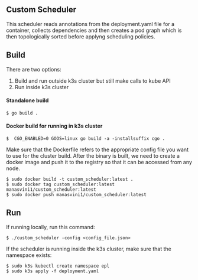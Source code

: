 ## Custom Scheduler  
This scheduler reads annotations from the deployment.yaml file for a container, collects dependencies and then creates a pod graph which is then topologically sorted before applyng scheduling policies.   
## Build  
There are two options:  
1. Build and run outside k3s cluster but still make calls to kube API  
2. Run inside k3s cluster  
#### Standalone build  
```shell  
$ go build .  
```  
#### Docker build for running in k3s cluster  
```shell  
$  CGO_ENABLED=0 GOOS=linux go build -a -installsuffix cgo .    
```  
Make sure that the Dockerfile refers to the appropriate config file you want to use for the cluster build. After the binary is built, we need to create a docker image and push it to the registry so that it can be accessed from any node.  
```shell  
$ sudo docker build -t custom_scheduler:latest .  
$ sudo docker tag custom_scheduler:latest manasvini1/custom_scheduler:latest 
$ sudo docker push manasvini1/custom_scheduler:latest  
```  
## Run  
If running locally, run this command:  
```shell  
$ ./custom_scheduler -config <config_file.json>  
```  
If the scheduler is running inside the k3s cluster, make sure that the namespace exists:  
```shell  
$ sudo k3s kubectl create namespace epl  
$ sudo k3s apply -f deployment.yaml  
```  

